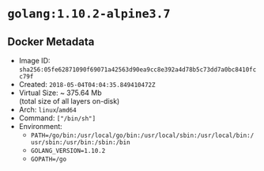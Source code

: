 # `golang:1.10.2-alpine3.7`

## Docker Metadata

- Image ID: `sha256:05fe62871090f69071a42563d90ea9cc8e392a4d78b5c73dd7a0bc8410fcc79f`
- Created: `2018-05-04T04:04:35.849410472Z`
- Virtual Size: ~ 375.64 Mb  
  (total size of all layers on-disk)
- Arch: `linux`/`amd64`
- Command: `["/bin/sh"]`
- Environment:
  - `PATH=/go/bin:/usr/local/go/bin:/usr/local/sbin:/usr/local/bin:/usr/sbin:/usr/bin:/sbin:/bin`
  - `GOLANG_VERSION=1.10.2`
  - `GOPATH=/go`
